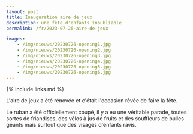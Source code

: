 ```yaml
---
layout: post
title: Inauguration aire de jeux
description: une fête d'enfants inoubliable
permalink: /fr/2023-07-26-aire-de-jeux

images:   
    - /img/nieuws/20230726-opening1.jpg
    - /img/nieuws/20230726-opening2.jpg
    - /img/nieuws/20230726-opening3.jpg
    - /img/nieuws/20230726-opening4.jpg
    - /img/nieuws/20230726-opening5.jpg
    - /img/nieuws/20230726-opening6.jpg
---
```


{% include links.md %}

L'aire de jeux a été rénovée et c'était l'occasion rêvée de faire la fête. 

Le ruban a été officiellement coupé, il y a eu une véritable parade, toutes sortes de friandises, des vélos à jus de fruits et des souffleurs de bulles géants mais surtout que  des visages d'enfants ravis.
